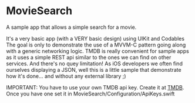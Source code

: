 # MovieSearch
A sample app that allows a simple search for a movie.

It's a very basic app (with a VERY basic design) using UIKit and Codables
The goal is only to demonstrate the use of a MVVM-C pattern going along with a generic networking logic.
TMDB is really convenient for sample apps as it uses a simple REST api similar to the ones we can find on other services. And there's no quey limitation!
As iOS developers we often find ourselves displaying a JSON, well this is a little sample that demonstrate how it's done... and without any external library ;) 

IMPORTANT: You have to use your own TMDB api key. Create it at [TMDB](https://www.themoviedb.org/). Once you have one set it in MovieSearch/Configuration/ApiKeys.swift
